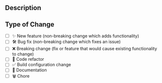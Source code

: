 <!--
  Thanks for contributing!
  Provide a description of your changes below and a general summary in the title
  Please look at the following checklist to ensure that your PR can be accepted quickly:
-->

## Description

<!--- Describe your changes in detail -->

## Type of Change

<!--- Put an `x` in all the boxes that apply: -->

- [ ] ✨ New feature (non-breaking change which adds functionality)
- [ ] 🛠️ Bug fix (non-breaking change which fixes an issue)
- [ ] ❌ Breaking change (fix or feature that would cause existing functionality to change)
- [ ] 🧹 Code refactor
- [ ] ✅ Build configuration change
- [ ] 📝 Documentation
- [ ] 🗑️ Chore
